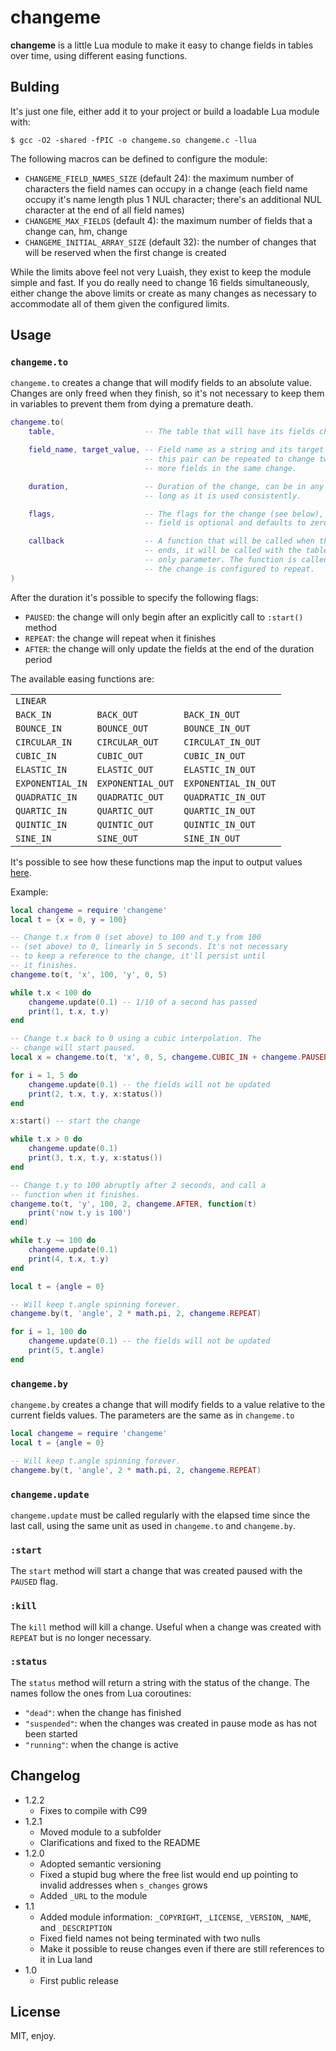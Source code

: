 # changeme

**changeme** is a little Lua module to make it easy to change fields in tables over time, using different easing functions.

## Bulding

It's just one file, either add it to your project or build a loadable Lua module with:

```
$ gcc -O2 -shared -fPIC -o changeme.so changeme.c -llua
```

The following macros can be defined to configure the module:

* `CHANGEME_FIELD_NAMES_SIZE` (default 24): the maximum number of characters the field names can occupy in a change (each field name occupy it's name length plus 1 NUL character; there's an additional NUL character at the end of all field names)
* `CHANGEME_MAX_FIELDS` (default 4): the maximum number of fields that a change can, hm, change
* `CHANGEME_INITIAL_ARRAY_SIZE` (default 32): the number of changes that will be reserved when the first change is created

While the limits above feel not very Luaish, they exist to keep the module simple and fast. If you do really need to change 16 fields simultaneously, either change the above limits or create as many changes as necessary to accommodate all of them given the configured limits.

## Usage

### `changeme.to`

`changeme.to` creates a change that will modify fields to an absolute value. Changes are only freed when they finish, so it's not necessary to keep them in variables to prevent them from dying a premature death.

```lua
changeme.to(
    table,                    -- The table that will have its fields changed.

    field_name, target_value, -- Field name as a string and its target value,
                              -- this pair can be repeated to change two or
                              -- more fields in the same change.

    duration,                 -- Duration of the change, can be in any unit as
                              -- long as it is used consistently.

    flags,                    -- The flags for the change (see below), this
                              -- field is optional and defaults to zero.

    callback                  -- A function that will be called when the change
                              -- ends, it will be called with the table as its
                              -- only parameter. The function is called even if
                              -- the change is configured to repeat.
)
```

After the duration it's possible to specify the following flags:

* `PAUSED`: the change will only begin after an explicitly call to `:start()` method
* `REPEAT`: the change will repeat when it finishes
* `AFTER`: the change will only update the fields at the end of the duration period

The available easing functions are:

||||
|---|---|---|
|`LINEAR`|||
|`BACK_IN`|`BACK_OUT`|`BACK_IN_OUT`|
|`BOUNCE_IN`|`BOUNCE_OUT`|`BOUNCE_IN_OUT`|
|`CIRCULAR_IN`|`CIRCULAR_OUT`|`CIRCULAT_IN_OUT`|
|`CUBIC_IN`|`CUBIC_OUT`|`CUBIC_IN_OUT`|
|`ELASTIC_IN`|`ELASTIC_OUT`|`ELASTIC_IN_OUT`|
|`EXPONENTIAL_IN`|`EXPONENTIAL_OUT`|`EXPONENTIAL_IN_OUT`|
|`QUADRATIC_IN`|`QUADRATIC_OUT`|`QUADRATIC_IN_OUT`|
|`QUARTIC_IN`|`QUARTIC_OUT`|`QUARTIC_IN_OUT`|
|`QUINTIC_IN`|`QUINTIC_OUT`|`QUINTIC_IN_OUT`|
|`SINE_IN`|`SINE_OUT`|`SINE_IN_OUT`|

It's possible to see how these functions map the input to output values [here](https://easings.net/en).

Example:

```lua
local changeme = require 'changeme'
local t = {x = 0, y = 100}

-- Change t.x from 0 (set above) to 100 and t.y from 100
-- (set above) to 0, linearly in 5 seconds. It's not necessary
-- to keep a reference to the change, it'll persist until
-- it finishes.
changeme.to(t, 'x', 100, 'y', 0, 5)

while t.x < 100 do
    changeme.update(0.1) -- 1/10 of a second has passed
    print(1, t.x, t.y)
end

-- Change t.x back to 0 using a cubic interpolation. The
-- change will start paused.
local x = changeme.to(t, 'x', 0, 5, changeme.CUBIC_IN + changeme.PAUSED)

for i = 1, 5 do
    changeme.update(0.1) -- the fields will not be updated
    print(2, t.x, t.y, x:status())
end

x:start() -- start the change

while t.x > 0 do
    changeme.update(0.1)
    print(3, t.x, t.y, x:status())
end

-- Change t.y to 100 abruptly after 2 seconds, and call a
-- function when it finishes.
changeme.to(t, 'y', 100, 2, changeme.AFTER, function(t)
    print('now t.y is 100')
end)

while t.y ~= 100 do
    changeme.update(0.1)
    print(4, t.x, t.y)
end

local t = {angle = 0}

-- Will keep t.angle spinning forever.
changeme.by(t, 'angle', 2 * math.pi, 2, changeme.REPEAT)

for i = 1, 100 do
    changeme.update(0.1) -- the fields will not be updated
    print(5, t.angle)
end
```

### `changeme.by`

`changeme.by` creates a change that will modify fields to a value relative to the current fields values. The parameters are the same as in `changeme.to`

```lua
local changeme = require 'changeme'
local t = {angle = 0}

-- Will keep t.angle spinning forever.
changeme.by(t, 'angle', 2 * math.pi, 2, changeme.REPEAT)
```

### `changeme.update`

`changeme.update` must be called regularly with the elapsed time since the last call, using the same unit as used in `changeme.to` and `changeme.by`.

### `:start`

The `start` method will start a change that was created paused with the `PAUSED` flag.

### `:kill`

The `kill` method will kill a change. Useful when a change was created with `REPEAT` but is no longer necessary.

### `:status`

The `status` method will return a string with the status of the change. The names follow the ones from Lua coroutines:

* `"dead"`: when the change has finished
* `"suspended"`: when the changes was created in pause mode as has not been started
* `"running"`: when the change is active

## Changelog

* 1.2.2
  * Fixes to compile with C99
* 1.2.1
  * Moved module to a subfolder
  * Clarifications and fixed to the README
* 1.2.0
  * Adopted semantic versioning
  * Fixed a stupid bug where the free list would end up pointing to invalid addresses when `s_changes` grows
  * Added `_URL` to the module
* 1.1
  * Added module information: `_COPYRIGHT`, `_LICENSE`, `_VERSION`, `_NAME`, and `_DESCRIPTION`
  * Fixed field names not being terminated with two nulls
  * Make it possible to reuse changes even if there are still references to it in Lua land
* 1.0
  * First public release

## License

MIT, enjoy.
